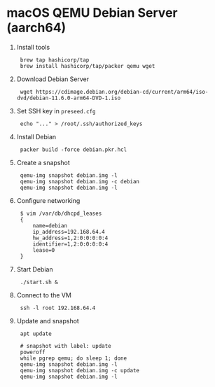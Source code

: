 # macOS QEMU Debian Server (aarch64)

1. Install tools

		brew tap hashicorp/tap
		brew install hashicorp/tap/packer qemu wget

1. Download Debian Server

		wget https://cdimage.debian.org/debian-cd/current/arm64/iso-dvd/debian-11.6.0-arm64-DVD-1.iso

1. Set SSH key in `preseed.cfg`

		echo "..." > /root/.ssh/authorized_keys

1. Install Debian

		packer build -force debian.pkr.hcl

1. Create a snapshot

		qemu-img snapshot debian.img -l
		qemu-img snapshot debian.img -c debian
		qemu-img snapshot debian.img -l

1. Configure networking

		$ vim /var/db/dhcpd_leases
		{
			name=debian
			ip_address=192.168.64.4
			hw_address=1,2:0:0:0:0:4
			identifier=1,2:0:0:0:0:4
			lease=0
		}

1. Start Debian

		./start.sh &

1. Connect to the VM

		ssh -l root 192.168.64.4

1. Update and snapshot

		apt update

		# snapshot with label: update
		poweroff
		while pgrep qemu; do sleep 1; done
		qemu-img snapshot debian.img -l
		qemu-img snapshot debian.img -c update
		qemu-img snapshot debian.img -l
